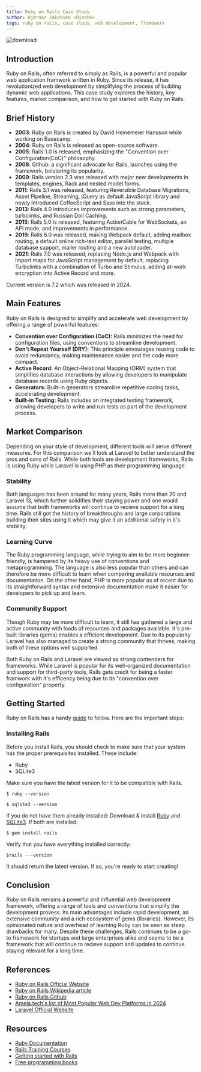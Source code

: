 ```yaml
---
title: Ruby on Rails Case Study
author: Bjørnar Jakobsen <Bjedne>
tags: ruby on rails, case study, web development, framework
---
```

![download](https://github.com/user-attachments/assets/edac669a-c572-44d5-9174-f3753ad753bd)
## Introduction

Ruby on Rails, often referred to simply as Rails, is a powerful and popular web application framwork written in Ruby. Since its release, it has revolutionized web development by simplifying the process of building dynamic web applications. This case study explores the history, key features, market comparison, and how to get started with Ruby on Rails.

## Brief History

- **2003**: Ruby on Rails is created by David Heinemeier Hansson while working on Basecamp.
- **2004**: Ruby on Rails is released as open-source software.
- **2005**: Rails 1.0 is released, emphasizing the "Convention over Configuration(CoC)" philosophy.
- **2008**: Github. a significant advocate for Rails, launches using the framework, bolstering its popularity.
- **2009**: Rails version 2.3 was released with major new developments in templates, engines, Rack and nested model forms.
- **2011**: Rails 3.1 was released, featuring Reversible Database Migrations, Asset Pipeline, Streaming, jQuery as default JavaScript library and newly introduced CoffeeScript and Sass into the stack.
- **2013**: Rails 4.0 introduces improvements such as strong parameters, turbolinks, and Russian Doll Caching.
- **2015**: Rails 5.0 is released, featuring ActionCable for WebSockets, an API mode, and improvements in performance.
- **2019**: Rails 6.0 was released, making Webpack default, adding mailbox routing, a default online rich-text editor, parallel testing, multiple database support, mailer routing and a new autoloader.
- **2021**: Rails 7.0 was released, replacing Node.js and Webpack with import maps for JavaScript management by default, replacing Turbolinks with a combination of Turbo and Stimulus, adding at-work encryption into Active Record and more.

Current version is 7.2 which was released in 2024.

## Main Features

Ruby on Rails is designed to simplify and accelerate web development by offering a range of powerful features:

- **Convention over Configuration (CoC):** Rails minimizes the need for configuration files, using conventions to streamline development.
- **Don't Repeat Yourself (DRY):** This principle envourages reusing code to avoid redundancy, making maintenance easier and the code more compact.
- **Active Record:** An Object-Relational Mapping (ORM) system that simplifies database interactions by allowing developers to manipulate database records using Ruby objects.
- **Generators:** Built-in generators streamline repetitive coding tasks, accelerating development.
- **Built-in Testing:** Rails includes an integrated testing framework, allowing developers to write and run tests as part of the development process.

## Market Comparison

Depending on your style of development, different tools will serve different measures. For this comparison we'll look at Laravel to better understand the pros and cons of Rails. While both tools are development frameworks, Rails is using Ruby while Laravel is using PHP as their programming language.

### Stability
Both languages has been around for many years, Rails more than 20 and Laravel 13, which further solidifies their staying power and one would assume that both frameworks will continue to recieve support for a long time. Rails still got the history of breakthroughs and large corporations building their sites using it which may give it an additional safety in it's stability.

### Learning Curve
The Ruby programming language, while trying to aim to be more beginner-friendly, is hampered by its heavy use of conventions and metaprogramming. The language is also less popular than others and can therefore be more difficult to learn when comparing available resources and documentation. On the other hand, PHP is more popular as of recent due to its straightforward syntax and extensive documentation make it easier for developers to pick up and learn.

### Community Support
Though Ruby may be more difficult to learn, it still has gathered a large and active community with loads of resources and packages available. It's pre-built libraries (gems) enables a efficient development.
Due to its popularity Laravel has also managed to create a strong community that thrives, making both of these options well supported.

Both Ruby on Rails and Laravel are viewed as strong contenders for frameworks. While Laravel is popular for its well-organized documentation and support for third-party tools, Rails gets credit for being a faster framwork with it's efficency being due to its "convention over configuration" property.

## Getting Started

Ruby on Rails has a handy [guide](https://guides.rubyonrails.org/getting_started.html) to follow. Here are the important steps:

### Installing Rails
Before you install Rails, you should check to make sure that your system has the proper prerequisites installed. These include:
- Ruby
- SQLite3

Make sure you have the latest version for it to be compatible with Rails.
```
$ ruby --version 
```
```
$ sqlite3 --version
```
If you do not have them already installed: Download & install [Ruby](https://rubyinstaller.org/) and [SQLite3](https://www.sqlite.org/download.html).
If both are installed:
```
$ gem install rails
```
Verify that you have everything installed correctly:
```
$rails ---version
```
It should return the latest version. If so, you're ready to start creating!

## Conclusion

Ruby on Rails remains a powerful and influential web development framework, offering a range of tools and conventions that simplify the development provess. Its main advantages include rapid development, an extensive community and a rich ecosystem of gems (libraries). However, its opinionated nature and overhead of learning Ruby can be seen as steep drawbacks for many. Despite these challenges, Rails continues to be a go-to framework for startups and large enterprises alike and seems to be a framework that will continue to recieve support and updates to continue staying relevant for a long time.

## References
- [Ruby on Rails Official Website](https://rubyonrails.org/)
- [Ruby on Rails Wikipedia article](https://en.wikipedia.org/wiki/Ruby_on_Rails)
- [Ruby on Rails Github](https://github.com/rails/rails)
- [Amela.tech's list of Most Popular Web Dev Platforms in 2024](https://amela.tech/10-most-popular-web-development-platforms-in-2024/)
- [Laravel Official Website](https://laravel.com/)

## Resources
- [Ruby Documentation](https://www.ruby-lang.org/en/documentation/)
- [Rails Training Courses](https://gorails.com/)
- [Getting started with Rails](https://guides.rubyonrails.org/getting_started.html)
- [Free programming books](https://github.com/EbookFoundation/free-programming-books/blob/main/books/free-programming-books-langs.md#ruby)
